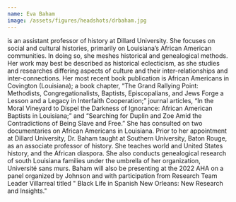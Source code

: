 ```yaml
---
name: Eva Baham
image: /assets/figures/headshots/drbaham.jpg
---
```

is an assistant professor of history at Dillard University. She focuses on social and cultural histories, primarily on Louisiana’s African American communities. In doing so, she meshes historical and genealogical methods. Her work may best be described as historical eclecticism, as she studies and researches differing aspects of culture and their inter-relationships and inter-connections. Her most recent book publication is African Americans in Covington (Louisiana); a book chapter, “The Grand Rallying Point: Methodists, Congregationalists, Baptists, Episcopalians, and Jews Forge a Lesson and a Legacy in Interfaith Cooperation;” journal articles, “In the Moral Vineyard to Dispel the Darkness of Ignorance: African American Baptists in Louisiana;” and “Searching for Duplin and Zoe Amid the Contradictions of Being Slave and Free.” She has consulted on two documentaries on African Americans in Louisiana. Prior to her appointment at Dillard University, Dr. Baham taught at Southern University, Baton Rouge, as an associate professor of history. She teaches world and United States history, and the African diaspora. She also conducts genealogical research of south Louisiana families under the umbrella of her organization, Université sans murs. Baham will also be presenting at the 2022 AHA on a panel organized by Johnson and with participation from Research Team Leader Villarreal titled " Black Life in Spanish New Orleans: New Research and Insights."
